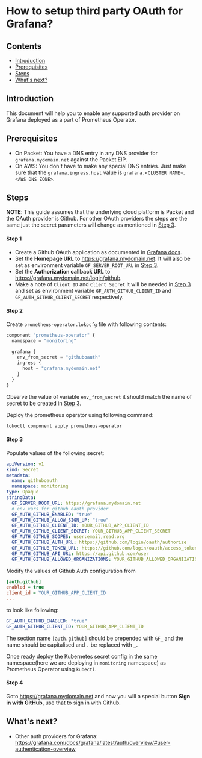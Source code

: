 # How to setup third party OAuth for Grafana?

## Contents

* [Introduction](#introduction)
* [Prerequisites](#prerequisites)
* [Steps](#steps)
* [What's next?](#whats-next)

## Introduction

This document will help you to enable any supported auth provider on Grafana deployed as a part of Prometheus Operator.

## Prerequisites

- On Packet: You have a DNS entry in any DNS provider for `grafana.mydomain.net` against the Packet EIP.
- On AWS: You don't have to make any special DNS entries. Just make sure that the `grafana.ingress.host` value is `grafana.<CLUSTER NAME>.<AWS DNS ZONE>`.

## Steps

**NOTE**: This guide assumes that the underlying cloud platform is Packet and the OAuth provider is Github. For other OAuth providers the steps are the same just the secret parameters will change as mentioned in [Step 3](#step-3).

#### Step 1

- Create a Github OAuth application as documented in [Grafana docs](https://grafana.com/docs/grafana/latest/auth/github/).
- Set the **Homepage URL** to https://grafana.mydomain.net. It will also be set as environment variable `GF_SERVER_ROOT_URL` in [Step 3](#step-3).
- Set the **Authorization callback URL** to https://grafana.mydomain.net/login/github.
- Make a note of `Client ID` and `Client Secret` it will be needed in [Step 3](#step-3) and set as environment variable `GF_AUTH_GITHUB_CLIENT_ID` and `GF_AUTH_GITHUB_CLIENT_SECRET` respectively.

#### Step 2

Create `prometheus-operator.lokocfg` file with following contents:

```tf
component "prometheus-operator" {
  namespace = "monitoring"

  grafana {
    env_from_secret = "githuboauth"
    ingress {
      host = "grafana.mydomain.net"
    }
  }
}
```

Observe the value of variable `env_from_secret` it should match the name of secret to be created in [Step 3](#step-3).

Deploy the prometheus operator using following command:

```bash
lokoctl component apply prometheus-operator
```

#### Step 3

Populate values of the following secret:

```yaml
apiVersion: v1
kind: Secret
metadata:
  name: githuboauth
  namespace: monitoring
type: Opaque
stringData:
  GF_SERVER_ROOT_URL: https://grafana.mydomain.net
  # env vars for github oauth provider
  GF_AUTH_GITHUB_ENABLED: "true"
  GF_AUTH_GITHUB_ALLOW_SIGN_UP: "true"
  GF_AUTH_GITHUB_CLIENT_ID: YOUR_GITHUB_APP_CLIENT_ID
  GF_AUTH_GITHUB_CLIENT_SECRET: YOUR_GITHUB_APP_CLIENT_SECRET
  GF_AUTH_GITHUB_SCOPES: user:email,read:org
  GF_AUTH_GITHUB_AUTH_URL: https://github.com/login/oauth/authorize
  GF_AUTH_GITHUB_TOKEN_URL: https://github.com/login/oauth/access_token
  GF_AUTH_GITHUB_API_URL: https://api.github.com/user
  GF_AUTH_GITHUB_ALLOWED_ORGANIZATIONS: YOUR_GITHUB_ALLOWED_ORGANIZATIONS
```

Modify the values of Github Auth configuration from

```ini
[auth.github]
enabled = true
client_id = YOUR_GITHUB_APP_CLIENT_ID
...
```

to look like following:

```yaml
GF_AUTH_GITHUB_ENABLED: "true"
GF_AUTH_GITHUB_CLIENT_ID: YOUR_GITHUB_APP_CLIENT_ID
```

The section name `[auth.github]` should be prepended with `GF_` and the name should be capitalised and `.` be replaced with `_`.

Once ready deploy the Kubernetes secret config in the same namespace(here we are deploying in `monitoring` namespace) as Prometheus Operator using `kubectl`.

#### Step 4

Goto https://grafana.mydomain.net and now you will a special button **Sign in with GitHub**, use that to sign in with Github.

## What's next?

- Other auth providers for Grafana: https://grafana.com/docs/grafana/latest/auth/overview/#user-authentication-overview
